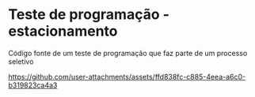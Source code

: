 # Teste de programação - estacionamento

Código fonte de um teste de programação que faz parte de um processo seletivo


https://github.com/user-attachments/assets/ffd838fc-c885-4eea-a6c0-b319823ca4a3


